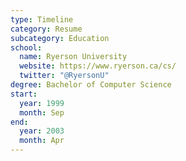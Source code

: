```yaml
---
type: Timeline
category: Resume
subcategory: Education
school:
  name: Ryerson University
  website: https://www.ryerson.ca/cs/
  twitter: "@RyersonU"
degree: Bachelor of Computer Science
start:
  year: 1999
  month: Sep
end:
  year: 2003
  month: Apr
---
```

